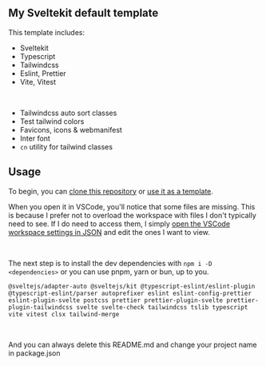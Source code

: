 ## My Sveltekit default template

This template includes:

- Sveltekit
- Typescript
- Tailwindcss
- Eslint, Prettier
- Vite, Vitest

<br />

- Tailwindcss auto sort classes
- Test tailwind colors
- Favicons, icons & webmanifest
- Inter font
- `cn` utility for tailwind classes

## Usage

To begin, you can [clone this repository](https://docs.github.com/en/repositories/creating-and-managing-repositories/cloning-a-repository) or [use it as a template](https://docs.github.com/en/repositories/creating-and-managing-repositories/creating-a-repository-from-a-template).

When you open it in VSCode, you'll notice that some files are missing. This is because I prefer not to overload the workspace with files I don't typically need to see. If I do need to access them, I simply [open the VSCode workspace settings in JSON](https://code.visualstudio.com/docs/getstarted/settings#:~:text=You%20can%20open%20the%20settings,to%20using%20the%20default%20values.) and edit the ones I want to view.

<br />

The next step is to install the dev dependencies with `npm i -D <dependencies>` or you can use pnpm, yarn or bun, up to you.

```
@sveltejs/adapter-auto @sveltejs/kit @typescript-eslint/eslint-plugin @typescript-eslint/parser autoprefixer eslint eslint-config-prettier eslint-plugin-svelte postcss prettier prettier-plugin-svelte prettier-plugin-tailwindcss svelte svelte-check tailwindcss tslib typescript vite vitest clsx tailwind-merge
```

<br />

And you can always delete this README.md and change your project name in package.json
